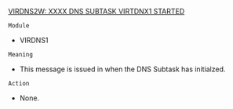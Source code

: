 [VIRDNS2W: XXXX DNS SUBTASK VIRTDNX1 STARTED](https://virtel.readthedocs.io/en/latest/manuals/virtel/Virtel459MG/messages.html?highlight=VIRDNS2W#VIRDNS2W)

`Module`
- VIRDNS1

`Meaning`
- This message is issued in when the DNS Subtask has initialzed.

`Action`
- None.
